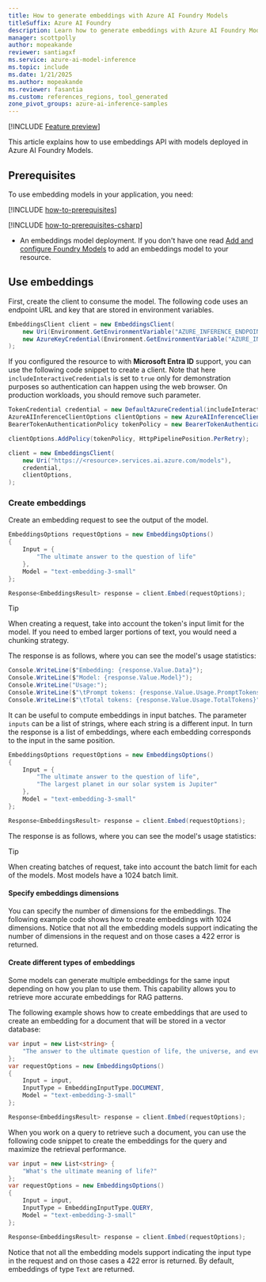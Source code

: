 ```yaml
---
title: How to generate embeddings with Azure AI Foundry Models
titleSuffix: Azure AI Foundry
description: Learn how to generate embeddings with Azure AI Foundry Models
manager: scottpolly
author: mopeakande
reviewer: santiagxf
ms.service: azure-ai-model-inference
ms.topic: include
ms.date: 1/21/2025
ms.author: mopeakande
ms.reviewer: fasantia
ms.custom: references_regions, tool_generated
zone_pivot_groups: azure-ai-inference-samples
---
```


[!INCLUDE [Feature preview](~/reusable-content/ce-skilling/azure/includes/ai-studio/includes/feature-preview.md)]

This article explains how to use embeddings API with models deployed in Azure AI Foundry Models.

## Prerequisites

To use embedding models in your application, you need:

[!INCLUDE [how-to-prerequisites](../how-to-prerequisites.md)]

[!INCLUDE [how-to-prerequisites-csharp](../how-to-prerequisites-csharp.md)]

* An embeddings model deployment. If you don't have one read [Add and configure Foundry Models](../../how-to/create-model-deployments.md) to add an embeddings model to your resource.


## Use embeddings

First, create the client to consume the model. The following code uses an endpoint URL and key that are stored in environment variables.


```csharp
EmbeddingsClient client = new EmbeddingsClient(
    new Uri(Environment.GetEnvironmentVariable("AZURE_INFERENCE_ENDPOINT")),
    new AzureKeyCredential(Environment.GetEnvironmentVariable("AZURE_INFERENCE_CREDENTIAL"))
);
```

If you configured the resource to with **Microsoft Entra ID** support, you can use the following code snippet to create a client. Note that here `includeInteractiveCredentials` is set to `true` only for demonstration purposes so authentication can happen using the web browser. On production workloads, you should remove such parameter.

```csharp
TokenCredential credential = new DefaultAzureCredential(includeInteractiveCredentials: true);
AzureAIInferenceClientOptions clientOptions = new AzureAIInferenceClientOptions();
BearerTokenAuthenticationPolicy tokenPolicy = new BearerTokenAuthenticationPolicy(credential, new string[] { "https://cognitiveservices.azure.com/.default" });

clientOptions.AddPolicy(tokenPolicy, HttpPipelinePosition.PerRetry);

client = new EmbeddingsClient(
    new Uri("https://<resource>.services.ai.azure.com/models"),
    credential,
    clientOptions,
);
```

### Create embeddings

Create an embedding request to see the output of the model.

```csharp
EmbeddingsOptions requestOptions = new EmbeddingsOptions()
{
    Input = {
        "The ultimate answer to the question of life"
    },
    Model = "text-embedding-3-small"
};

Response<EmbeddingsResult> response = client.Embed(requestOptions);
```

> [!TIP]
> When creating a request, take into account the token's input limit for the model. If you need to embed larger portions of text, you would need a chunking strategy.

The response is as follows, where you can see the model's usage statistics:


```csharp
Console.WriteLine($"Embedding: {response.Value.Data}");
Console.WriteLine($"Model: {response.Value.Model}");
Console.WriteLine("Usage:");
Console.WriteLine($"\tPrompt tokens: {response.Value.Usage.PromptTokens}");
Console.WriteLine($"\tTotal tokens: {response.Value.Usage.TotalTokens}");
```

It can be useful to compute embeddings in input batches. The parameter `inputs` can be a list of strings, where each string is a different input. In turn the response is a list of embeddings, where each embedding corresponds to the input in the same position.


```csharp
EmbeddingsOptions requestOptions = new EmbeddingsOptions()
{
    Input = {
        "The ultimate answer to the question of life", 
        "The largest planet in our solar system is Jupiter"
    },
    Model = "text-embedding-3-small"
};

Response<EmbeddingsResult> response = client.Embed(requestOptions);
```

The response is as follows, where you can see the model's usage statistics:

> [!TIP]
> When creating batches of request, take into account the batch limit for each of the models. Most models have a 1024 batch limit.

#### Specify embeddings dimensions

You can specify the number of dimensions for the embeddings. The following example code shows how to create embeddings with 1024 dimensions. Notice that not all the embedding models support indicating the number of dimensions in the request and on those cases a 422 error is returned.

#### Create different types of embeddings

Some models can generate multiple embeddings for the same input depending on how you plan to use them. This capability allows you to retrieve more accurate embeddings for RAG patterns. 

The following example shows how to create embeddings that are used to create an embedding for a document that will be stored in a vector database:


```csharp
var input = new List<string> { 
    "The answer to the ultimate question of life, the universe, and everything is 42"
};
var requestOptions = new EmbeddingsOptions()
{
    Input = input,
    InputType = EmbeddingInputType.DOCUMENT, 
    Model = "text-embedding-3-small"
};

Response<EmbeddingsResult> response = client.Embed(requestOptions);
```

When you work on a query to retrieve such a document, you can use the following code snippet to create the embeddings for the query and maximize the retrieval performance.


```csharp
var input = new List<string> { 
    "What's the ultimate meaning of life?"
};
var requestOptions = new EmbeddingsOptions()
{
    Input = input,
    InputType = EmbeddingInputType.QUERY,
    Model = "text-embedding-3-small"
};

Response<EmbeddingsResult> response = client.Embed(requestOptions);
```

Notice that not all the embedding models support indicating the input type in the request and on those cases a 422 error is returned. By default, embeddings of type `Text` are returned.

